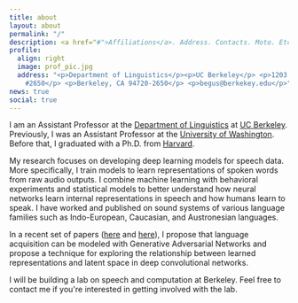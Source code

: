 ```yaml
---
title: about
layout: about
permalink: "/"
description: <a href="#">Affiliations</a>. Address. Contacts. Moto. Etc.
profile:
  align: right
  image: prof_pic.jpg
  address: "<p>Department of Linguistics</p><p>UC Berkeley</p> <p>1203 Dwinelle Hall
    #2650</p> <p>Berkeley, CA 94720-2650</p> <p>begus@berkekey.edu</p>"
news: true
social: true
---
```


I am an Assistant Professor at the [Department of Linguistics](https://lx.berkeley.edu) at [UC Berkeley](https://www.berkeley.edu). Previously, I was an Assistant Professor at the [University of Washington](https://linguistics.washington.edu). Before that, I graduated with a Ph.D. from [Harvard](https://www.harvard.edu).

My research focuses on developing deep learning models for speech data. More specifically, I train models to learn representations of spoken words from raw audio outputs. I combine machine learning with behavioral experiments and statistical models to better understand how neural networks learn internal representations in speech and how humans learn to speak. I have worked and published on sound systems of various language families such as Indo-European, Caucasian, and Austronesian languages.

In a recent set of papers ([here](https://www.frontiersin.org/articles/10.3389/frai.2020.00044/full) and [here](https://arxiv.org/abs/2006.02951)), I propose that language acquisition can be modeled with Generative Adversarial Networks and propose a technique for exploring the relationship between learned representations and latent space in deep convolutional networks. 

I will be building a lab on speech and computation at Berkeley. Feel free to contact me if you're interested in getting involved with the lab.
